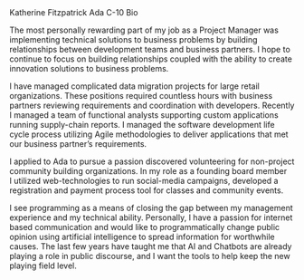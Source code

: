 
 

Katherine Fitzpatrick Ada C-10 Bio 

The most personally rewarding part of my job as a Project Manager was implementing technical solutions to business problems by  building relationships between development teams and business partners. I hope to continue to focus on building relationships coupled with the ability to create innovation solutions to business problems. 

I have managed complicated data migration projects for large retail organizations. These positions required countless hours with business partners reviewing requirements and coordination with developers. Recently I managed a team of functional analysts supporting custom applications running supply-chain reports. I managed the software development life cycle process utilizing Agile methodologies to deliver applications that met our business partner’s requirements.

I applied to Ada to pursue a passion discovered volunteering for non-project community building organizations. In my role as a founding board member I utilized web-technologies to run social-media campaigns, developed a registration and payment process tool for classes and community events. 

I see programming as a means of closing the gap between my management experience and my technical ability. Personally, I have a passion for internet based communication and would like to programmatically change public opinion using artificial intelligence to spread information for worthwhile causes. The last few years have taught me that AI and Chatbots are already playing a role in public discourse, and I want the tools to help keep the new playing field level. 
